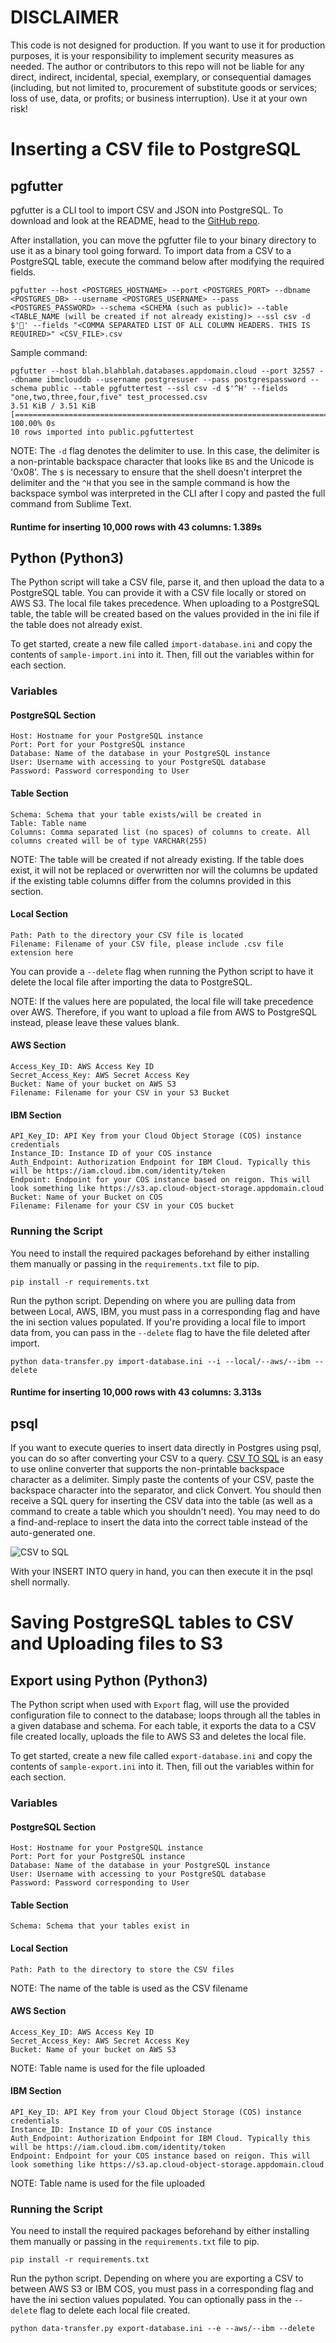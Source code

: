 # DISCLAIMER
This code is not designed for production. If you want to use it for production purposes, it is your responsibility to implement security measures as needed. The author or contributors to this repo will not be liable for any direct, indirect, incidental, special, exemplary, or consequential damages (including, but not
limited to, procurement of substitute goods or services; loss of use,
data, or profits; or business interruption). Use it at your own risk!


# Inserting a CSV file to PostgreSQL

## pgfutter
pgfutter is a CLI tool to import CSV and JSON into PostgreSQL. To download and look at the README, head to the [GitHub repo](https://github.com/lukasmartinelli/pgfutter).

After installation, you can move the pgfutter file to your binary directory to use it as a binary tool going forward. To import data from a CSV to a PostgreSQL table, execute the command below after modifying the required fields.

```
pgfutter --host <POSTGRES_HOSTNAME> --port <POSTGRES_PORT> --dbname <POSTGRES_DB> --username <POSTGRES_USERNAME> --pass <POSTGRES_PASSWORD> --schema <SCHEMA (such as public)> --table <TABLE_NAME (will be created if not already existing)> --ssl csv -d $'' --fields "<COMMA SEPARATED LIST OF ALL COLUMN HEADERS. THIS IS REQUIRED>" <CSV_FILE>.csv
```

Sample command:
```
pgfutter --host blah.blahblah.databases.appdomain.cloud --port 32557 --dbname ibmclouddb --username postgresuser --pass postgrespassword --schema public --table pgfuttertest --ssl csv -d $'^H' --fields "one,two,three,four,five" test_processed.csv
3.51 KiB / 3.51 KiB [==========================================================================================================================================================================================================] 100.00% 0s
10 rows imported into public.pgfuttertest
```
NOTE: The `-d` flag denotes the delimiter to use. In this case, the delimiter is a non-printable backspace character that looks like `BS` and the Unicode is '0x08'. The `$` is necessary to ensure that the shell doesn't interpret the delimiter and the `^H` that you see in the sample command is how the backspace symbol was interpreted in the CLI after I copy and pasted the full command from Sublime Text.

#### Runtime for inserting 10,000 rows with 43 columns: 1.389s

## Python (Python3)

The Python script will take a CSV file, parse it, and then upload the data to a PostgreSQL table. You can provide it with a CSV file locally or stored on AWS S3. The local file takes precedence. When uploading to a PostgreSQL table, the table will be created based on the values provided in the ini file if the table does not already exist.

To get started, create a new file called `import-database.ini` and copy the contents of `sample-import.ini` into it. Then, fill out the variables within for each section.

### Variables

#### PostgreSQL Section
```
Host: Hostname for your PostgreSQL instance
Port: Port for your PostgreSQL instance
Database: Name of the database in your PostgreSQL instance
User: Username with accessing to your PostgreSQL database
Password: Password corresponding to User
```

#### Table Section
```
Schema: Schema that your table exists/will be created in
Table: Table name
Columns: Comma separated list (no spaces) of columns to create. All columns created will be of type VARCHAR(255)
```
NOTE: The table will be created if not already existing. If the table does exist, it will not be replaced or overwritten nor will the columns be updated if the existing table columns differ from the columns provided in this section.

#### Local Section
```
Path: Path to the directory your CSV file is located
Filename: Filename of your CSV file, please include .csv file extension here
```

You can provide a `--delete` flag when running the Python script to have it delete the local file after importing the data to PostgreSQL.

NOTE: If the values here are populated, the local file will take precedence over AWS. Therefore, if you want to upload a file from AWS to PostgreSQL instead, please leave these values blank.

#### AWS Section
```
Access_Key_ID: AWS Access Key ID
Secret_Access_Key: AWS Secret Access Key
Bucket: Name of your bucket on AWS S3
Filename: Filename for your CSV in your S3 Bucket
```

#### IBM Section
```
API_Key_ID: API Key from your Cloud Object Storage (COS) instance credentials
Instance_ID: Instance ID of your COS instance
Auth_Endpoint: Authorization Endpoint for IBM Cloud. Typically this will be https://iam.cloud.ibm.com/identity/token
Endpoint: Endpoint for your COS instance based on reigon. This will look something like https://s3.ap.cloud-object-storage.appdomain.cloud
Bucket: Name of your Bucket on COS
Filename: Filename for your CSV in your COS bucket
```

### Running the Script
You need to install the required packages beforehand by either installing them manually or passing in the `requirements.txt` file to pip.
```
pip install -r requirements.txt
```

Run the python script. Depending on where you are pulling data from between Local, AWS, IBM, you must pass in a corresponding flag and have the ini section values populated. If you're providing a local file to import data from, you can pass in the `--delete` flag to have the file deleted after import.
```
python data-transfer.py import-database.ini --i --local/--aws/--ibm --delete
```

#### Runtime for inserting 10,000 rows with 43 columns: 3.313s

## psql
If you want to execute queries to insert data directly in Postgres using psql, you can do so after converting your CSV to a query. [CSV TO SQL](https://csvtosql.com/) is an easy to use online converter that supports the non-printable backspace character as a delimiter. Simply paste the contents of your CSV, paste the backspace character into the separator, and click Convert. You should then receive a SQL query for inserting the CSV data into the table (as well as a command to create a table which you shouldn't need). You may need to do a find-and-replace to insert the data into the correct table instead of the auto-generated one.

![CSV to SQL](csvtosql.png)

With your INSERT INTO query in hand, you can then execute it in the psql shell normally.



# Saving PostgreSQL tables to CSV and Uploading files to S3

## Export using Python (Python3)

The Python script when used with `Export` flag, will use the provided configuration file to connect to the database; loops through all the tables in a given database and schema. For each table, it exports the data to a CSV file created locally, uploads the file to AWS S3 and deletes the local file.

To get started, create a new file called `export-database.ini` and copy the contents of `sample-export.ini` into it. Then, fill out the variables within for each section.

### Variables

#### PostgreSQL Section
```
Host: Hostname for your PostgreSQL instance
Port: Port for your PostgreSQL instance
Database: Name of the database in your PostgreSQL instance
User: Username with accessing to your PostgreSQL database
Password: Password corresponding to User
```

#### Table Section
```
Schema: Schema that your tables exist in
```

#### Local Section
```
Path: Path to the directory to store the CSV files
```
NOTE: The name of the table is used as the CSV filename

#### AWS Section
```
Access_Key_ID: AWS Access Key ID
Secret_Access_Key: AWS Secret Access Key
Bucket: Name of your bucket on AWS S3
```
NOTE: Table name is used for the file uploaded

#### IBM Section
```
API_Key_ID: API Key from your Cloud Object Storage (COS) instance credentials
Instance_ID: Instance ID of your COS instance
Auth_Endpoint: Authorization Endpoint for IBM Cloud. Typically this will be https://iam.cloud.ibm.com/identity/token
Endpoint: Endpoint for your COS instance based on reigon. This will look something like https://s3.ap.cloud-object-storage.appdomain.cloud
```
NOTE: Table name is used for the file uploaded

### Running the Script
You need to install the required packages beforehand by either installing them manually or passing in the `requirements.txt` file to pip.
```
pip install -r requirements.txt
```

Run the python script. Depending on where you are exporting a CSV to between AWS S3 or IBM COS, you must pass in a corresponding flag and have the ini section values populated. You can optionally pass in the `--delete` flag to delete each local file created.
```
python data-transfer.py export-database.ini --e --aws/--ibm --delete
```
